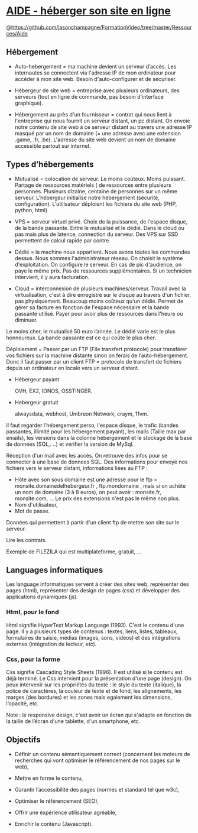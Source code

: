 # [AIDE - héberger son site en ligne](https://www.youtube.com/watch?v=mXVacXSTns8&list=PLrSOXFDHBtfEwFMZ1YIXgUqOFODGyo7tB&index=14)
@https://github.com/jasonchampagne/FormationVideo/tree/master/Ressources/Aide

## Hébergement

+ Auto-hebergement = ma machine devient un serveur d’accès. Les internautes se connectent via l'adresse IP de mon ordinateur pour accéder à mon site web. Besoin d'auto-configurer et de sécuriser.

+ Hébergeur de site web = entreprise avec plusieurs ordinateurs, des serveurs (tout en ligne de commande, pas besoin d'interface graphique).

+ Hébergement au près d'un fournisseur = contrat qui nous lient à l'entreprise qui nous fournit un serveur distant, un pc distant. On envoie notre contenu de site web à ce serveur distant au travers une adresse IP masqué par un nom de domaine (= une adresse avec une extension .game, .fr, .be). L'adresse du site web devient un nom de domaine accessible partout sur internet.

## Types d’hébergements

+ Mutualisé = colocation de serveur. Le moins coûteux. Moins puissant. Partage de ressources matériels ( de ressources entre plusieurs personnes. Plusieurs dizaine, centaine de personnes sur un même serveur. L’hébergeur initialise notre hébergement (sécurité, configuration). L'utilisateur déploient les fichiers du site web (PHP, python, html)

+ VPS = serveur virtuel privé. Choix de la puissance, de l'espace disque, de la bande passante. Entre le mutualisé et le dédié. Dans le cloud ou pas mais plus de latence, connection du serveur. Des VPS sur SSD permettent de calcul rapide par contre.

+ Dédié = la machine nous appartient. Nous avons toutes les commandes dessus. Nous sommes l'administrateur réseau. On choisit le système d'exploitation. On configure le serveur. En cas de pic d'audience, on paye le même prix. Pas de ressources supplémentaires. Si un technicien intervient, il y aura facturation.

+ Cloud = interconnexion de plusieurs machines/serveur. Travail avec la virtualisation, c'est à dire enregistré sur le disque au travers d'un fichier, pas physiquement. Beaucoup moins coûteux qu'un dédié. Permet de gérer sa facture en fonction de l'espace nécessaire et la bande passante utilisé. Payer pour avoir plus de ressources dans l'heure où diminuer.

Le moins cher, le mutualisé 50 euro l’année. Le dédié varie est le plus honneureux. La bande passante est ce qui coûte le plus cher.

Déploiement = Passer par un FTP (File transfert protocole) pour transférer vos fichiers sur la machine distante sinon on ferais de l’auto-hébergement. Donc il faut passer par un client FTP = protocole de transfert de fichiers depuis un ordinateur en locale vers un serveur distant.

+ Hébergeur payant

    OVH, EX2, IONOS, OSSTINGER.

+ Hebergeur gratuit

    alwaysdata, webhost, Umbreon Network, craym, 11vm.

Il faut regarder l’hébergement perso, l'espace disque, le trafic (bandes passantes, illimité pour les hébergement payant), les mails (Taille max par emails), les versions dans la colonne hébergement et le stockage de la base de données (SQL,. ..) et vérifier la version de MySql.

Réception d'un mail avec les accès. On retrouve des infos pour se connecter à une base de donnees SQL. Des informations pour envoyé nos fichiers vers le serveur distant, informations liées au FTP :

* Hôte avec son sous domaine est une adresse pour le ftp = monsite.domainedelhebergeur.fr , ftp.mondomaine , mais si on achète un nom de domaine (3 à 8 euros), on peut avoir : monsite.fr, monsite.com, ... Le prix des extensions n'est pas le même non plus.
* Nom d'utilisateur,
* Mot de passe.

Données qui permettent à partir d'un client ftp de mettre son site sur le serveur.

Lire les contrats.

Exemple de FILEZILA qui est multiplateforme, gratuit, ...

## Languages informatiques

Les language informatiques servent à créer  des sites web, représenter des pages (html), représenter des design de pages (css) et développer des applications dynamiques (js).

### Html, pour le fond

Html signifie HyperText Markup Language (1993). C'est le contenu d'une page. Il y a plusieurs types de contenus : textes, liens, listes, tableaux, formulaires de saisie, médias (images, sons, vidéos) et des intégrations externes (intégration de lecteur, etc).

### Css, pour la forme

Css signifie Cascading Style Sheets (1996). Il est utilisé si le contenu est déjà terminé. Le Css intervient pour la présentation d'une page (design). On peux intervenir sur les propriétés du texte : le style du texte (italique), la police de caractères, la couleur de texte et de fond, les alignements, les marges (des bordures) et les zones mais egalement les dimensions, l’opacité, etc.

Note : le responsive design, c'est avoir un écran qui s'adapte en fonction de la taille de l’écran d'une tablette, d'un smartphone, etc.

## Objectifs

* Définir un contenu sémantiquement correct (concernent les moteurs de recherches qui vont optimiser le référencement de nos pages sur le web),

* Mettre en forme le contenu,
* Garantir l’accessibilité des pages (normes et standard tel que w3c),
* Optimiser le référencement (SEO),
* Offrir une expérience utilisateur agréable,
* Enrichir le contenu (Javascript).